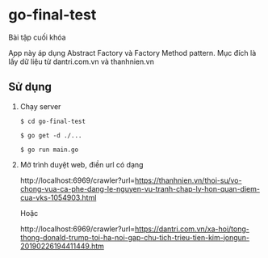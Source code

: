# go-final-test
Bài tập cuối khóa

App này áp dụng Abstract Factory và Factory Method pattern.
Mục đích là lấy dữ liệu từ dantri.com.vn và thanhnien.vn

## Sử dụng
1. Chạy server
    
    `$ cd go-final-test`
    
    `$ go get -d ./...`
    
    `$ go run main.go`

2. Mở trình duyệt web, điền url có dạng
  
    http://localhost:6969/crawler?url=https://thanhnien.vn/thoi-su/vo-chong-vua-ca-phe-dang-le-nguyen-vu-tranh-chap-ly-hon-quan-diem-cua-vks-1054903.html
    
    Hoặc
    
    http://localhost:6969/crawler?url=https://dantri.com.vn/xa-hoi/tong-thong-donald-trump-toi-ha-noi-gap-chu-tich-trieu-tien-kim-jongun-20190226194411449.htm
    
